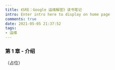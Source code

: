 ```yaml
---
title: 《SRE：Google 运维解密》读书笔记
intro: Enter intro here to display on home page
comments: true
date: 2021-05-05 21:37:52
tags:
- 运维
---
```


### 第 1 章 - 介绍

（占位）
